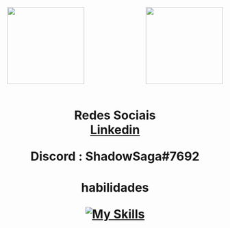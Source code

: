 <div>
  
  <img  height="180em" src="https://github-readme-stats.vercel.app/api?username=darkgx207&show_icons=true&theme=blueberry&include_all_commits=true&count_private=true"/>
  <img align="right" height="180em" src="https://github-readme-stats.vercel.app/api/top-langs/?username=darkgx207&layout=compact&langs_count=16&theme=aura"/>
  
</div>

<br>

<div class="social">
  <h1 align="center" color="red">Redes Sociais <br>
    <a href='https://www.linkedin.com/in/guilherme-rocha-da-silva-591076205/'> Linkedin </a> </br>
    <p> Discord : ShadowSaga#7692 </p>  
    
  </h1>
</div>




<h1 align="center"> habilidades <br>

[![My Skills](https://skillicons.dev/icons?i=python,vue,django,js,php,linux,react,java,docker,git,bash,flask,mysql,postgres,vim,markdown,latex,html,css)](https://skillicons.dev)

</h1>

